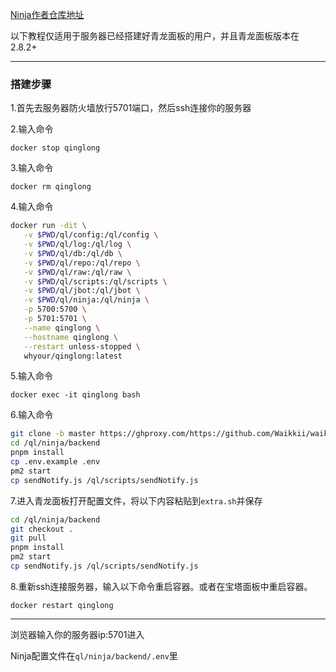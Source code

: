 [Ninja作者仓库地址](https://github.com/Waikkii/Waikiki_ninja/tree/master)

以下教程仅适用于服务器已经搭建好青龙面板的用户，并且青龙面板版本在2.8.2+

___

### 搭建步骤

1.首先去服务器防火墙放行5701端口，然后ssh连接你的服务器

2.输入命令

`docker stop qinglong`

3.输入命令

`docker rm qinglong`

4.输入命令
```bash
docker run -dit \
   -v $PWD/ql/config:/ql/config \
   -v $PWD/ql/log:/ql/log \
   -v $PWD/ql/db:/ql/db \
   -v $PWD/ql/repo:/ql/repo \
   -v $PWD/ql/raw:/ql/raw \
   -v $PWD/ql/scripts:/ql/scripts \
   -v $PWD/ql/jbot:/ql/jbot \
   -v $PWD/ql/ninja:/ql/ninja \
   -p 5700:5700 \
   -p 5701:5701 \
   --name qinglong \
   --hostname qinglong \
   --restart unless-stopped \
   whyour/qinglong:latest
```   
5.输入命令

`docker exec -it qinglong bash`

6.输入命令
```bash
git clone -b master https://ghproxy.com/https://github.com/Waikkii/waikiki_ninja.git /ql/ninja
cd /ql/ninja/backend
pnpm install
cp .env.example .env
pm2 start
cp sendNotify.js /ql/scripts/sendNotify.js
```
7.进入青龙面板打开配置文件，将以下内容粘贴到`extra.sh`并保存
```bash
cd /ql/ninja/backend
git checkout .
git pull
pnpm install
pm2 start
cp sendNotify.js /ql/scripts/sendNotify.js
```
8.重新ssh连接服务器，输入以下命令重启容器。或者在宝塔面板中重启容器。

`docker restart qinglong`

___

浏览器输入你的服务器ip:5701进入

Ninja配置文件在`ql/ninja/backend/.env`里

